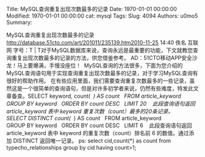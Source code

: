 Title: MySQL查询重复出现次数最多的记录
Date: 1970-01-01 00:00:00
Modified: 1970-01-01 00:00:00
cat: mysql
Tags: 
Slug: 4094
Authors: u0mo5 
Summary: 

MySQL查询重复出现次数最多的记录    http://database.51cto.com/art/201011/235139.htm2010-11-25 14:40 佚名 互联网&nbsp;字号：T&nbsp;|&nbsp;T对于MySQL数据库来说，查询永远是最重要的功能，下文就教您查询重复出现次数最多的记录的方法，供您借鉴参考。    AD：51CTO移动APP安全沙龙！马上要爆满，手慢没座位！&nbsp;    MySQL查询的方法很多，下面为您介绍的MySQL查询语句用于实现查询重复出现次数最多的记录，对于学习MySQL查询有很好的帮助作用。    在有些应用里面，我们需要查询重复次数最多的一些记录，虽然这是一个很简单的查询语句，但是对许多初学者来说，仍然有些难度，特发此文章备查。SELECT&nbsp;keyword,&nbsp;count(&nbsp;*&nbsp;)&nbsp;AS&nbsp;count &nbsp;    FROM&nbsp;article_keyword &nbsp;    GROUP&nbsp;BY&nbsp;keyword &nbsp;    ORDER&nbsp;BY&nbsp;count&nbsp;DESC &nbsp;    LIMIT&nbsp;20 &nbsp;    &nbsp;此段查询语句返回 article_keyword 表中 keyword 重复次数（count）最多的20条记录。SELECT&nbsp;DISTINCT&nbsp;count(&nbsp;*&nbsp;)&nbsp;AS&nbsp;count &nbsp;    FROM&nbsp;article_keyword &nbsp;    GROUP&nbsp;BY&nbsp;keyword &nbsp;    ORDER&nbsp;BY&nbsp;count&nbsp;DESC &nbsp;    LIMIT&nbsp;6 &nbsp;    &nbsp;此段查询语句返回 article_keyword 表中 keyword 的重复次数（count）排名前 6 的数值。通过添加 DISTINCT 返回唯一记录。    ps:    select cid,count(*) as count from typecho_relationships group by cid having count&gt;1;
